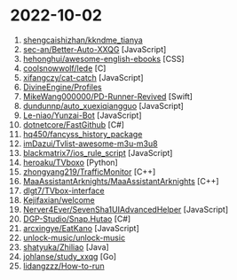 # 2022-10-02

1. [shengcaishizhan/kkndme_tianya](https://github.com/shengcaishizhan/kkndme_tianya "天涯 kkndme 神贴聊房价") 
2. [sec-an/Better-Auto-XXQG](https://github.com/sec-an/Better-Auto-XXQG "学习强国 基于Auto.js实现的学习助手 免root 适配安卓 自动化脚本 热更新") [JavaScript]
3. [hehonghui/awesome-english-ebooks](https://github.com/hehonghui/awesome-english-ebooks "经济学人(含音频)、纽约客、卫报、连线、大西洋月刊等英语杂志免费下载,支持epub、mobi、pdf格式, 每周更新") [CSS]
4. [coolsnowwolf/lede](https://github.com/coolsnowwolf/lede "Lean's LEDE source") [C]
5. [xifangczy/cat-catch](https://github.com/xifangczy/cat-catch "猫抓 chrome资源嗅探扩展") [JavaScript]
6. [DivineEngine/Profiles](https://github.com/DivineEngine/Profiles "🌐Dial-up Internet access") 
7. [MikeWang000000/PD-Runner-Revived](https://github.com/MikeWang000000/PD-Runner-Revived "PD-Runner (Parallels Desktop) 补档") [Swift]
8. [dundunnp/auto_xuexiqiangguo](https://github.com/dundunnp/auto_xuexiqiangguo "（已适配新界面）每日拿满61分！免root，四人赛双人对战秒答，安卓端学习强国自动化脚本") [JavaScript]
9. [Le-niao/Yunzai-Bot](https://github.com/Le-niao/Yunzai-Bot "原神QQ群机器人，通过米游社接口，查询原神游戏信息，快速生成图片返回") [JavaScript]
10. [dotnetcore/FastGithub](https://github.com/dotnetcore/FastGithub "github加速神器，解决github打不开、用户头像无法加载、releases无法上传下载、git-clone、git-pull、git-push失败等问题") [C#]
11. [hq450/fancyss_history_package](https://github.com/hq450/fancyss_history_package "科学上网插件的离线安装包储存在这里") 
12. [imDazui/Tvlist-awesome-m3u-m3u8](https://github.com/imDazui/Tvlist-awesome-m3u-m3u8 "直播源相关资源汇总 📺 💯 IPTV、M3U —— 勤洗手、戴口罩，祝愿所有人百毒不侵") 
13. [blackmatrix7/ios_rule_script](https://github.com/blackmatrix7/ios_rule_script "分流规则、重写写规则及脚本。") [JavaScript]
14. [heroaku/TVboxo](https://github.com/heroaku/TVboxo "自用资源") [Python]
15. [zhongyang219/TrafficMonitor](https://github.com/zhongyang219/TrafficMonitor "这是一个用于显示当前网速、CPU及内存利用率的桌面悬浮窗软件，并支持任务栏显示，支持更换皮肤。") [C++]
16. [MaaAssistantArknights/MaaAssistantArknights](https://github.com/MaaAssistantArknights/MaaAssistantArknights "《明日方舟》小助手，全日常一键长草！| An Arknights assistant compatible with EN, JP, KR, ZH_TW clients") [C++]
17. [dlgt7/TVbox-interface](https://github.com/dlgt7/TVbox-interface "") 
18. [Kejifaxian/welcome](https://github.com/Kejifaxian/welcome "") 
19. [Nerver4Ever/SevenSha1UIAdvancedHelper](https://github.com/Nerver4Ever/SevenSha1UIAdvancedHelper "转存助手ui优化版") [JavaScript]
20. [DGP-Studio/Snap.Hutao](https://github.com/DGP-Studio/Snap.Hutao "唷，找本堂主有何贵干呀？") [C#]
21. [arcxingye/EatKano](https://github.com/arcxingye/EatKano "H5 Games") [JavaScript]
22. [unlock-music/unlock-music](https://github.com/unlock-music/unlock-music "Unlock encrypted music file in browser. 在浏览器中解锁加密的音乐文件。") 
23. [shatyuka/Zhiliao](https://github.com/shatyuka/Zhiliao "知乎去广告Xposed模块") [Java]
24. [johlanse/study_xxqg](https://github.com/johlanse/study_xxqg "自动化学习强国,每日稳定45分") [Go]
25. [lidangzzz/How-to-run](https://github.com/lidangzzz/How-to-run "立党老师的润学（零基础转码/移民/留学/海外创业/永居）笔记") 
